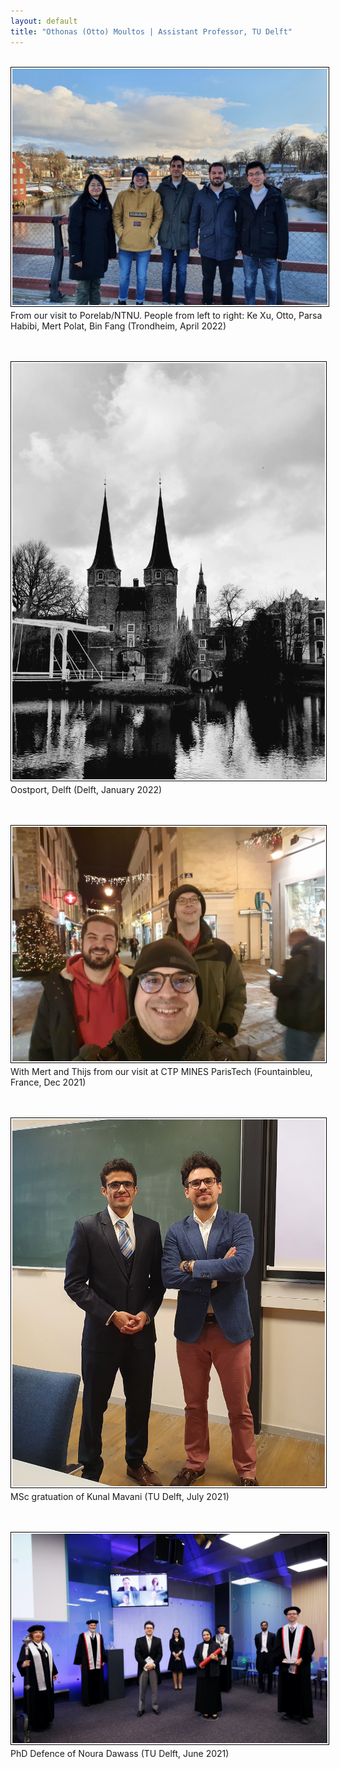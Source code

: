 ```yaml
---
layout: default
title: "Othonas (Otto) Moultos | Assistant Professor, TU Delft"
---
```


<style>
.float-img {
     float:  left; 
     margin-right: 10px; 
     margin-bottom: 5px; 
     border: solid black 1px; 
     padding: 2px 
}
</style>

<div id="top" class="row">
<div class="col-md-8">
<br/>
     <!--  <img src="../assets/photoOtto.jpg" class="img-thumbnail" alt="Othonas Moultos - Όθωνας Μούλτος" align="left">  --> 
<img src="photos/trondheim_group.jpg" width="700" height="auto" class="float-img"  /> 
<p> From our visit to Porelab/NTNU. People from left to right: Ke Xu, Otto, Parsa Habibi, Mert Polat, Bin Fang (Trondheim, April 2022) </p>
<br/><br/>
<img src="photos/oostport.jpg" width="500" height="auto" class="float-img"  /> 
<p> Oostport, Delft (Delft, January 2022) </p>
<br/><br/>
 <img src="photos/thijsMertCTP.jpg" width="500" height="auto" class="float-img"  /> 
<p> With Mert and Thijs from our visit at CTP MINES ParisTech (Fountainbleu, France, Dec 2021) </p>
<br/><br/>
     <!--  <img src="../assets/photoOtto.jpg" class="img-thumbnail" alt="Othonas Moultos - Όθωνας Μούλτος" align="left">  --> 
<img src="photos/kunal.jpg" width="500" height="auto" class="float-img"  /> 
<p> MSc gratuation of Kunal Mavani (TU Delft, July 2021) </p>
<br/><br/>
     <!--  <img src="../assets/photoOtto.jpg" class="img-thumbnail" alt="Othonas Moultos - Όθωνας Μούλτος" align="left">  --> 
<img src="photos/nourasDefence.jpg" width="700" height="auto" class="float-img"  /> 
<p> PhD Defence of Noura Dawass (TU Delft, June 2021) </p>
<br/><br/>



</div>
<div class="col-md-4">
     </div>
</div>
